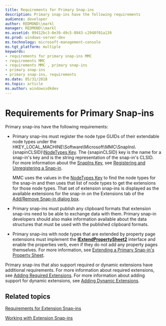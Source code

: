 ```yaml
---
title: Requirements for Primary Snap-ins
description: Primary snap-ins have the following requirements
audience: developer
author: REDMOND\\markl
manager: REDMOND\\markl
ms.assetid: 09412bc3-0e39-49c5-8943-c2948f01a139
ms.prod: windows-server-dev
ms.technology: microsoft-management-console
ms.tgt_platform: multiple
keywords:
- requirements for primary snap-ins MMC
- requirements MMC
- requirements MMC , primary snap-ins
- primary snap-ins
- primary snap-ins, requirements
ms.date: 05/31/2018
ms.topic: article
ms.author: windowssdkdev
---
```


# Requirements for Primary Snap-ins

Primary snap-ins have the following requirements:

-   Primary snap-ins must register the node type GUIDs of their extendable node types under the HKEY\_LOCAL\_MACHINE\\Software\\Microsoft\\MMC\\SnapIns\\{snapinCLSID}\\[NodeTypes Key](nodetypes-key.md). The {snapinCLSID} key is the name for a snap-in's key and is the string representation of the snap-in's CLSID. For more information about the [SnapIns Key](snapins-key.md), see [Registering and Unregistering a Snap-in](registering-and-unregistering-a-snap-in.md).

    MMC uses the values in the [NodeTypes Key](nodetypes-key.md) to find the node types for the snap-in and then uses that list of node types to get the extensions for those node types. That set of extension snap-ins is displayed as the available extensions for the snap-in on the Extensions tab of the [Add/Remove Snap-in dialog box](add-remove-snap-in-dialog-box.md).

-   Primary snap-ins must publish any clipboard formats that extension snap-ins need to be able to exchange data with them. Primary snap-in developers should also make information available about the data structures that must be used with the published clipboard formats.
-   Primary snap-ins with node types that are extended by property page extensions must implement the [**IExtendPropertySheet2**](/windows/win32/Mmc/nn-mmc-iextendpropertysheet2?branch=master) interface and enable the properties verb, even if they do not add any property pages themselves. For more information, see [Extending a Primary Snap-in's Property Sheet](extending-a-primary-snap-ins-property-sheet.md).

Primary snap-ins that also support required or dynamic extensions have additional requirements. For more information about required extensions, see [Adding Required Extensions](adding-required-extensions.md). For more information about adding support for dynamic extensions, see [Adding Dynamic Extensions](adding-dynamic-extensions.md).

## Related topics

<dl> <dt>

[Requirements for Extension Snap-ins](requirements-for-extension-snap-ins.md)
</dt> <dt>

[Working with Extension Snap-ins](working-with-extension-snap-ins.md)
</dt> </dl>

 

 




